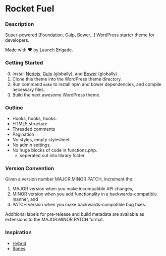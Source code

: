 # Rocket Fuel

### Description

Super-powered [Foundation, Gulp, Bower&#8230;] WordPress starter theme for developers.

Made with &hearts; by Launch Brigade.

### Getting Started
0. Install [Nodejs](http://nodejs.org/), [Gulp](http://gulpjs.com/) (globally), and [Bower](http://bower.io/) (globally).
0. Clone this theme into the WordPress theme directory.
0. Run command `make` to install npm and bower dependencies, and compile necessary files.
0. Build the next awesome WordPress theme.

### Outline

+ Hooks, hooks, hooks.
+ HTML5 structure
+ Threaded comments
+ Pagination
+ No styles, empty stylesheet.
+ No admin settings.
+ No huge blocks of code in functions.php.
  + seperated out into library folder.

### Version Convention

Given a version number MAJOR.MINOR.PATCH, increment the:

1. MAJOR version when you make incompatible API changes,
2. MINOR version when you add functionality in a backwards-compatible manner, and
3. PATCH version when you make backwards-compatible bug fixes.

Additional labels for pre-release and build metadata are available as extensions to the MAJOR.MINOR.PATCH format.

### Inspiration

+ [Hybrid](https://github.com/justintadlock/hybrid)
+ [Bones](https://github.com/eddiemachado/bones)
